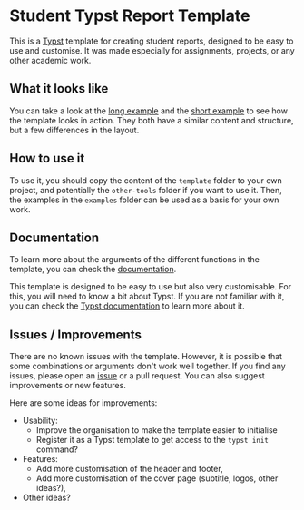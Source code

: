 # Student Typst Report Template

This is a [Typst](https://typst.app/) template for creating student reports, designed to be easy to use and customise. It was made especially for assignments, projects, or any other academic work.

## What it looks like

You can take a look at the [long example](examples/long/main.pdf) and the [short example](examples/short/main.pdf) to see how the template looks in action. They both have a similar content and structure, but a few differences in the layout.

## How to use it

To use it, you should copy the content of the `template` folder to your own project, and potentially the `other-tools` folder if you want to use it. Then, the examples in the `examples` folder can be used as a basis for your own work.

## Documentation

To learn more about the arguments of the different functions in the template, you can check the [documentation](doc/doc.pdf).

This template is designed to be easy to use but also very customisable. For this, you will need to know a bit about Typst. If you are not familiar with it, you can check the [Typst documentation](https://typst.app/docs/) to learn more about it.

## Issues / Improvements

There are no known issues with the template. However, it is possible that some combinations or arguments don't work well together. If you find any issues, please open an [issue](https://github.com/Students-MSc-Geomatics-TU-Delft/Student-Report-Typst-Template/issues/new) or a pull request. You can also suggest improvements or new features.

Here are some ideas for improvements:

- Usability:
  - Improve the organisation to make the template easier to initialise
  - Register it as a Typst template to get access to the `typst init` command?
- Features:
  - Add more customisation of the header and footer,
  - Add more customisation of the cover page (subtitle, logos, other ideas?),
- Other ideas?
